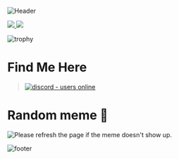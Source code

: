 ![Header](https://capsule-render.vercel.app/api?type=waving&color=gradient&customColorList=10&height=200&section=header&text=About%20Dhruv)

<a href="https://github.com/anuraghazra/github-readme-stats">
  <img align="start" src="https://github-readme-stats.vercel.app/api?username=dhruv-coder&show_icons=true&theme=codeSTACKr&line_height=24&hide=stars&hide_border=true" />
</a>
<a href="https://github.com/anuraghazra/github-readme-stats">
  <img align="end" src="https://github-readme-stats.vercel.app/api/top-langs/?username=dhruv-coder&layout=compact&theme=codeSTACKr&hide_border=true" />
</a>

![trophy](https://github-profile-trophy.vercel.app/?username=dhruv-coder&theme=onedark&margin-w=13&margin-h=15&column=7&no-frame=true)

# Find Me Here 
> </p>
> <p align="left">
> <a href="https://discord.gg/j2NeBaCWYy">
> <img src="https://img.shields.io/discord/790595270438027295?style=for-the-badge" alt="discord - users online" />
> </a>
> </p>

# Random meme 🤭

<img src='https://random-memer.herokuapp.com/' title="Meme" alt="Please refresh the page if the meme doesn't show up.">

![footer](https://capsule-render.vercel.app/api?type=waving&color=gradient&customColorList=10&height=100&section=footer)
